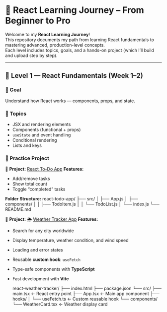 # 🚀 React Learning Journey – From Beginner to Pro

Welcome to my **React Learning Journey**!  
This repository documents my path from learning React fundamentals to mastering advanced, production-level concepts.  
Each level includes topics, goals, and a hands-on project (which I’ll build and upload step by step).

---

## 🧩 Level 1 — React Fundamentals (Week 1–2)

### 🎯 Goal
Understand how React works — components, props, and state.

### 🔑 Topics
- JSX and rendering elements  
- Components (functional + props)  
- `useState` and event handling  
- Conditional rendering  
- Lists and keys  

### 🧠 Practice Project
📘 **Project:** [React To-Do App](https://github.com/anushan78/react-todo-app)
**Features:**
- Add/remove tasks  
- Show total count  
- Toggle “completed” tasks  

**Folder Structure:**
react-todo-app/
├── src/
│ ├── App.js
│ ├── components/
│ │ ├── TodoItem.js
│ │ └── TodoList.js
│ └── index.js
└── README.md

📘 **Project:** 🌦️ [Weather Tracker App](https://github.com/anushan78/react-weather-tracker)
**Features:**
- Search for any city worldwide
- Display temperature, weather condition, and wind speed
- Loading and error states
- Reusable **custom hook**: `useFetch`
- Type-safe components with **TypeScript**
- Fast development with **Vite**

  react-weather-tracker/
├── index.html
├── package.json
└── src/
├── main.tsx ← React entry point
├── App.tsx ← Main app component
├── hooks/
│ └── useFetch.ts ← Custom reusable hook
└── components/
└── WeatherCard.tsx ← Weather display card
